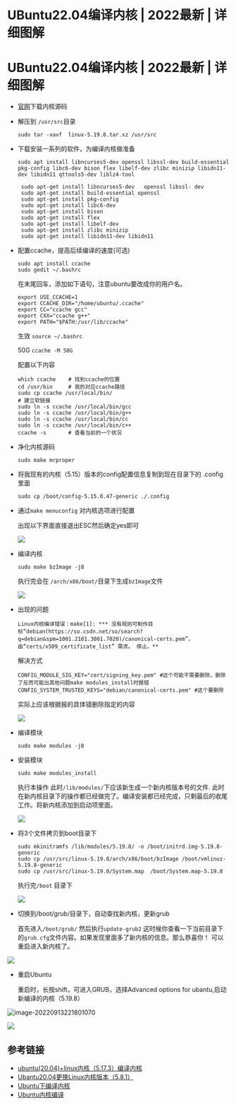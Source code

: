 # UBuntu22.04编译内核 | 2022最新 | 详细图解


# UBuntu22.04编译内核 | 2022最新 | 详细图解

- [官网](https://www.kernel.org/)下载内核源码

- 解压到 `/usr/src`目录 

  `sudo tar -xavf  linux-5.19.8.tar.xz /usr/src`

- 下载安装一系列的软件，为编译内核做准备

  `sudo apt install libncurses5-dev openssl libssl-dev build-essential pkg-config libc6-dev bison flex libelf-dev zlibc minizip libidn11-dev libidn11 qttools5-dev liblz4-tool`

  ```
   sudo apt-get install libncurses5-dev   openssl libssl- dev 
   sudo apt-get install build-essential openssl
   sudo apt-get install pkg-config
   sudo apt-get install libc6-dev
   sudo apt-get install bison
   sudo apt-get install flex
   sudo apt-get install libelf-dev
   sudo apt-get install zlibc minizip
   sudo apt-get install libidn11-dev libidn11
  ```

- 配置ccache，提高后续编译的速度(可选)

  ```
  sudo apt install ccache
  sudo gedit ~/.bashrc
  ```

  在末尾回车，添加如下语句，注意ubuntu要改成你的用户名。

  ```
  export USE_CCACHE=1
  export CCACHE_DIR="/home/ubuntu/.ccache" 
  export CC="ccache gcc"    
  export CXX="ccache g++"    
  export PATH="$PATH:/usr/lib/ccache"
  ```

  生效 `source ~/.bashrc  `

  50G `ccache -M 50G`

  配置以下内容

  ```
  which ccache    # 找到ccache的位置
  cd /usr/bin     # 我的对应ccache路径
  sudo cp ccache /usr/local/bin/  
  # 建立软链接
  sudo ln -s ccache /usr/local/bin/gcc
  sudo ln -s ccache /usr/local/bin/g++
  sudo ln -s ccache /usr/local/bin/cc
  sudo ln -s ccache /usr/local/bin/c++
  ccache -s       # 查看当前的一个状况
  ```

- 净化内核源码

  ```
  sudo make mrproper
  ```

- 将我现有的内核（5.15）版本的config配置信息复制到现在目录下的 .config里面

  `sudo cp /boot/config-5.15.0.47-generic ./.config`

- 通过`make menuconfig` 对内核选项进行配置

  出现以下界面直接退出ESC然后确定yes即可

  ![](https://raw.githubusercontent.com/RobKing9/Blog_Pic/master/Git/%E5%BE%AE%E4%BF%A1%E6%88%AA%E5%9B%BE_20220913112410.png)

- 编译内核

  `sudo make bzImage -j8`

  执行完会在 `/arch/x86/boot/`目录下生成`bzImage`文件

  ![](https://raw.githubusercontent.com/RobKing9/Blog_Pic/master/Git/%E5%BE%AE%E4%BF%A1%E6%88%AA%E5%9B%BE_20220913190925.png)

- 出现的问题

  ```
  Linux内核编译错误：make[1]: *** 没有规则可制作目标“debian(https://so.csdn.net/so/search?q=debian&spm=1001.2101.3001.7020)/canonical-certs.pem”，由“certs/x509_certificate_list” 需求。 停止。**
  ```

  解决方式

  ```
  CONFIG_MODULE_SIG_KEY="cert/signing_key.pem" #这个可能不需要删除，删除了反而可能出其他问题make modules_install时报错
  CONFIG_SYSTEM_TRUSTED_KEYS="debian/canonical-certs.pem" #这个要删除
  ```

  实际上应该根据报的具体错删除指定的内容

  ![](https://raw.githubusercontent.com/RobKing9/Blog_Pic/master/Git/20220913214810.png)

  

- 编译模块

  `sudo make modules -j8`

- 安装模块

  `sudo make modules_install`

  执行本操作 此时`/lib/modules/`下应该新生成一个新内核版本号的文件.
  此时在新内核目录下的操作都已经做完了。编译安装都已经完成，只剩最后的收尾工作。将新内核添加到启动项里面。

  ![](https://raw.githubusercontent.com/RobKing9/Blog_Pic/master/Git/20220913215714.png)

- 将3个文件拷贝到boot目录下

  ```
  sudo mkinitramfs /lib/modules/5.19.8/ -o /boot/initrd.img-5.19.8-generic
  sudo cp /usr/src/linux-5.19.8/arch/x86/boot/bzImage /boot/vmlinuz-5.19.8-generic
  sudo cp /usr/src/linux-5.19.8/System.map  /boot/System.map-5.19.8
  ```

  执行完`/boot` 目录下

  ![](https://raw.githubusercontent.com/RobKing9/Blog_Pic/master/Git/%E5%BE%AE%E4%BF%A1%E6%88%AA%E5%9B%BE_20220913220119.png)

- 切换到/boot/grub/目录下，自动查找新内核，更新grub

  首先进入`/boot/grub/` 然后执行`update-grub2` 这时候你查看一下当前目录下的`grub.cfg`文件内容。如果发现里面多了新内核的信息。那么恭喜你！ 可以重启进入新内核了。

![](https://raw.githubusercontent.com/RobKing9/Blog_Pic/master/Git/%E5%BE%AE%E4%BF%A1%E6%88%AA%E5%9B%BE_20220913220836.png)

- 重启Ubuntu

  重启时，长按shift，可进入GRUB，选择Advanced options for ubantu,启动新编译的内核（5.19.8）

![image-20220913221801070](C:\Users\HFFKH\AppData\Roaming\Typora\typora-user-images\image-20220913221801070.png)

![](https://raw.githubusercontent.com/RobKing9/Blog_Pic/master/Git/20220913222014.png)

## 参考链接

- [ubuntu(20.04)+linux内核（5.17.3）编译内核](https://blog.csdn.net/weixin_62882080/article/details/124260136)
- [Ubantu20.04更换Linux内核版本（5.8.1）](https://blog.csdn.net/Stubborn_Lanmail/article/details/115863781)
- [Ubuntu下编译内核](https://blog.csdn.net/qq_43688952/article/details/88856354)
- [Ubuntu内核编译](https://zhuanlan.zhihu.com/p/371464316)

